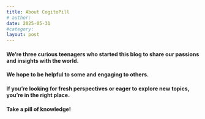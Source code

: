 ```yaml
---
title: About CogitoPill
# author: 
date: 2025-05-31
#category: 
layout: post
---
```


#### We’re three curious teenagers who started this blog to share our passions and insights with the world. 
#### We hope to be helpful to some and engaging to others. 
#### If you’re looking for fresh perspectives or eager to explore new topics, you’re in the right place. 
#### **Take a pill of knowledge!**

